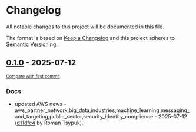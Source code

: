 # Changelog

All notable changes to this project will be documented in this file.

The format is based on [Keep a Changelog](http://keepachangelog.com/en/1.0.0/)
and this project adheres to [Semantic Versioning](http://semver.org/spec/v2.0.0.html).

<!-- insertion marker -->
## [0.1.0](https://github.com/tsypuk/aws-news/releases/tag/ver-2025-07-120.1.0) - 2025-07-12

<small>[Compare with first commit](https://github.com/tsypuk/aws-news/compare/e1cf0c8ed55e2c09c16127ae20da32185953b4f2...ver-2025-07-12)</small>

### Docs

- updated AWS news - aws_partner_network,big_data,industries,machine_learning,messaging_and_targeting,public_sector,security_identity_complience - 2025-07-12 ([d11dfc4](https://github.com/tsypuk/aws-news/commit/d11dfc4588f8553160796763b982cacf3fe8febd) by Roman Tsypuk).

